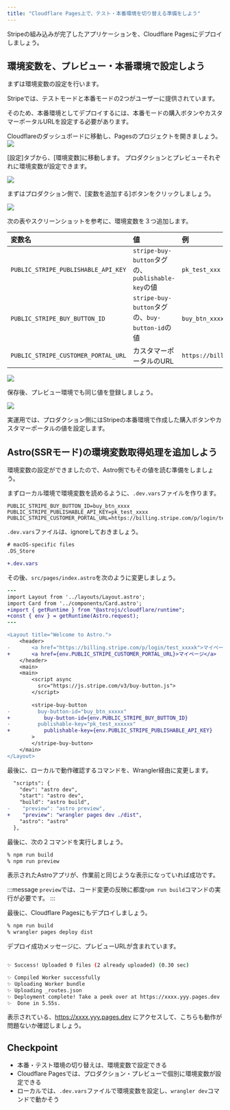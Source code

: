 ```yaml
---
title: "Cloudflare Pages上で、テスト・本番環境を切り替える準備をしよう"
---
```


Stripeの組み込みが完了したアプリケーションを、Cloudflare Pagesにデプロイしましょう。

## 環境変数を、プレビュー・本番環境で設定しよう

まずは環境変数の設定を行います。

Stripeでは、テストモードと本番モードの2つがユーザーに提供されています。

そのため、本番環境としてデプロイするには、本番モードの購入ボタンやカスタマーポータルURLを設定する必要があります。

Cloudflareのダッシュボードに移動し、Pagesのプロジェクトを開きましょう。
![](https://storage.googleapis.com/zenn-user-upload/3c1712a7c720-20230624.png)

[設定]タブから、[環境変数]に移動します。
プロダクションとプレビューそれぞれに環境変数が設定できます。

![](https://storage.googleapis.com/zenn-user-upload/7a5ffade155e-20230624.png)

まずはプロダクション側で、[変数を追加する]ボタンをクリックしましょう。

![](https://storage.googleapis.com/zenn-user-upload/b41a6a25edaa-20230624.png)

次の表やスクリーンショットを参考に、環境変数を３つ追加します。

|変数名|値|例|
|:--|:--|:--|
|`PUBLIC_STRIPE_PUBLISHABLE_API_KEY`|`stripe-buy-button`タグの、`publishable-key`の値|`pk_test_xxx`|
|`PUBLIC_STRIPE_BUY_BUTTON_ID`|`stripe-buy-button`タグの、`buy-button-id`の値|`buy_btn_xxxxx`|
|`PUBLIC_STRIPE_CUSTOMER_PORTAL_URL`|カスタマーポータルのURL|`https://billing.stripe.com/p/login/test_xxxx`|

![](https://storage.googleapis.com/zenn-user-upload/bb6f70f4727b-20230624.png)

保存後、プレビュー環境でも同じ値を登録しましょう。

![](https://storage.googleapis.com/zenn-user-upload/0ad64477a14f-20230624.png)

実運用では、プロダクション側にはStripeの本番環境で作成した購入ボタンやカスタマーポータルの値を設定します。


## Astro(SSRモード)の環境変数取得処理を追加しよう

環境変数の設定ができましたので、Astro側でもその値を読む準備をしましょう。

まずローカル環境で環境変数を読めるように、`.dev.vars`ファイルを作ります。

```env:.dev.vars
PUBLIC_STRIPE_BUY_BUTTON_ID=buy_btn_xxxx
PUBLIC_STRIPE_PUBLISHABLE_API_KEY=pk_test_xxxx
PUBLIC_STRIPE_CUSTOMER_PORTAL_URL=https://billing.stripe.com/p/login/test_xxxx
```

`.dev.vars`ファイルは、ignoreしておきましょう。

```diff env:.gitignore
# macOS-specific files
.DS_Store

+.dev.vars
```

その後、`src/pages/index.astro`を次のように変更しましょう。

```diff html:src/pages/index.astro
---
import Layout from '../layouts/Layout.astro';
import Card from '../components/Card.astro';
+import { getRuntime } from "@astrojs/cloudflare/runtime";
+const { env } = getRuntime(Astro.request);
---

<Layout title="Welcome to Astro.">
	<header>
-		<a href="https://billing.stripe.com/p/login/test_xxxxk">マイページ</a>
+		<a href={env.PUBLIC_STRIPE_CUSTOMER_PORTAL_URL}>マイページ</a>
	</header>
	<main>
	<main>
		<script async
		  src="https://js.stripe.com/v3/buy-button.js">
		</script>
		
		<stripe-buy-button
-		  buy-button-id="buy_btn_xxxxx"
+			buy-button-id={env.PUBLIC_STRIPE_BUY_BUTTON_ID}
-		  publishable-key="pk_test_xxxxxx"
+			publishable-key={env.PUBLIC_STRIPE_PUBLISHABLE_API_KEY}
		>
		</stripe-buy-button>
	</main>
</Layout>
```

最後に、ローカルで動作確認するコマンドを、Wrangler経由に変更します。

```diff json:package.json
  "scripts": {
    "dev": "astro dev",
    "start": "astro dev",
    "build": "astro build",
-    "preview": "astro preview",
+    "preview": "wrangler pages dev ./dist",
    "astro": "astro"
  },
```

最後に、次の２コマンドを実行しましょう。

```bash
% npm run build
% npm run preview
```

表示されたAstroアプリが、作業前と同じような表示になっていれば成功です。

:::message
`preview`では、コード変更の反映に都度`npm run build`コマンドの実行が必要です。
:::

最後に、Cloudflare Pagesにもデプロイしましょう。

```bash
% npm run build
% wrangler pages deploy dist 
```

デプロイ成功メッセージに、プレビューURLが含まれています。

```bash

✨ Success! Uploaded 0 files (2 already uploaded) (0.30 sec)

✨ Compiled Worker successfully
✨ Uploading Worker bundle
✨ Uploading _routes.json
✨ Deployment complete! Take a peek over at https://xxxx.yyy.pages.dev
✨  Done in 5.55s.
```

表示されている、https://xxxx.yyy.pages.dev にアクセスして、こちらも動作が問題ないか確認しましょう。

## Checkpoint

- 本番・テスト環境の切り替えは、環境変数で設定できる
- Cloudflare Pagesでは、プロダクション・プレビューで個別に環境変数が設定できる
- ローカルでは、`.dev.vars`ファイルで環境変数を設定し、`wrangler dev`コマンドで動かそう